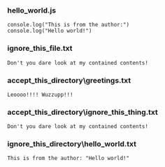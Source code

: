 ### hello_world.js
```
console.log("This is from the author:")
console.log("Hello world!")
```

### ignore_this_file.txt
```
Don't you dare look at my contained contents!
```

### accept_this_directory\greetings.txt
```
Leoooo!!!! Wuzzupp!!!
```

### accept_this_directory\ignore_this_thing.txt
```
Don't you dare look at my contained contents!
```

### ignore_this_directory\hello_world.txt
```
This is from the author: "Hello world!"
```

